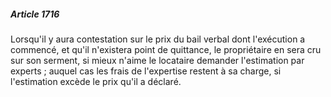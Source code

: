 ##### Article 1716

Lorsqu'il y aura contestation sur le prix du bail verbal dont l'exécution a commencé, et qu'il n'existera point de quittance, le propriétaire en sera cru sur son serment, si mieux n'aime le locataire demander l'estimation par experts ; auquel cas les frais de l'expertise restent à sa charge, si l'estimation excède le prix qu'il a déclaré.

